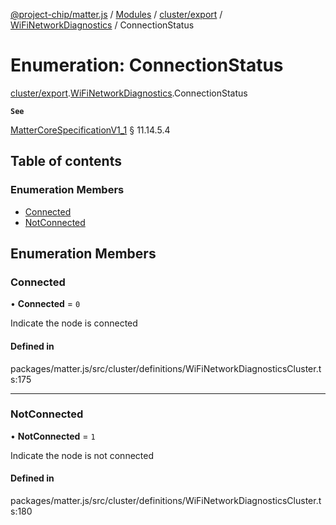 [@project-chip/matter.js](../README.md) / [Modules](../modules.md) / [cluster/export](../modules/cluster_export.md) / [WiFiNetworkDiagnostics](../modules/cluster_export.WiFiNetworkDiagnostics.md) / ConnectionStatus

# Enumeration: ConnectionStatus

[cluster/export](../modules/cluster_export.md).[WiFiNetworkDiagnostics](../modules/cluster_export.WiFiNetworkDiagnostics.md).ConnectionStatus

**`See`**

[MatterCoreSpecificationV1_1](../interfaces/spec_export.MatterCoreSpecificationV1_1.md) § 11.14.5.4

## Table of contents

### Enumeration Members

- [Connected](cluster_export.WiFiNetworkDiagnostics.ConnectionStatus.md#connected)
- [NotConnected](cluster_export.WiFiNetworkDiagnostics.ConnectionStatus.md#notconnected)

## Enumeration Members

### Connected

• **Connected** = ``0``

Indicate the node is connected

#### Defined in

packages/matter.js/src/cluster/definitions/WiFiNetworkDiagnosticsCluster.ts:175

___

### NotConnected

• **NotConnected** = ``1``

Indicate the node is not connected

#### Defined in

packages/matter.js/src/cluster/definitions/WiFiNetworkDiagnosticsCluster.ts:180
